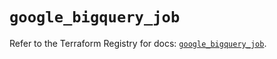 # `google_bigquery_job`

Refer to the Terraform Registry for docs: [`google_bigquery_job`](https://registry.terraform.io/providers/hashicorp/google-beta/5.22.0/docs/resources/google_bigquery_job).
